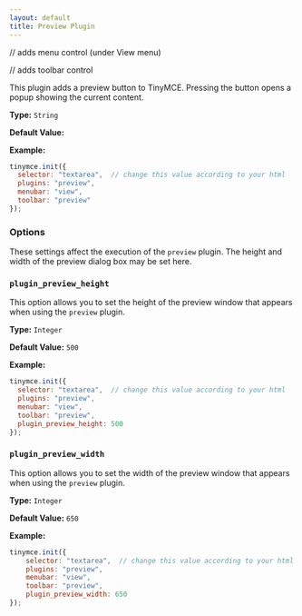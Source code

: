 ```yaml
---
layout: default
title: Preview Plugin
---
```


// adds menu control (under View menu)

// adds toolbar control

This plugin adds a preview button to TinyMCE. Pressing the button opens a popup showing the current content.

**Type:** `String`

**Default Value:**

**Example:**

```js
tinymce.init({
  selector: "textarea",  // change this value according to your html
  plugins: "preview",
  menubar: "view",
  toolbar: "preview"
});
```

### Options

These settings affect the execution of the `preview` plugin. The height and width of the preview dialog box may be set here.

### `plugin_preview_height`

This option allows you to set the height of the preview window that appears when using the `preview` plugin.

**Type:** `Integer`

**Default Value:** `500`

**Example:**

```js
tinymce.init({
  selector: "textarea",  // change this value according to your html
  plugins: "preview",
  menubar: "view",
  toolbar: "preview",
  plugin_preview_height: 500
});
```

### `plugin_preview_width`

This option allows you to set the width of the preview window that appears when using the `preview` plugin.

**Type:** `Integer`

**Default Value:** `650`

**Example:**

```js
tinymce.init({
    selector: "textarea",  // change this value according to your html
    plugins: "preview",
    menubar: "view",
    toolbar: "preview",
    plugin_preview_width: 650
});
```
